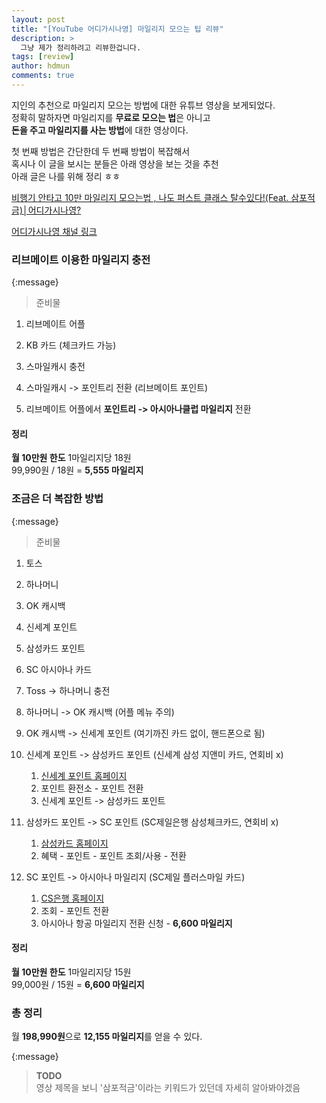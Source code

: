 ```yaml
---
layout: post
title: "[YouTube 어디가시나영] 마일리지 모으는 팁 리뷰"
description: >
  그냥 제가 정리하려고 리뷰한겁니다.  
tags: [review]
author: hdmun
comments: true
---
```



지인의 추천으로 마일리지 모으는 방법에 대한 유튜브 영상을 보게되었다.  
정확히 말하자면 마일리지를 **무료로 모으는 법**은 아니고  
**돈을 주고 마일리지를 사는 방법**에 대한 영상이다.  

첫 번째 방법은 간단한데 두 번째 방법이 복잡해서  
혹시나 이 글을 보시는 분들은 아래 영상을 보는 것을 추천  
아래 글은 나를 위해 정리 ㅎㅎ  

[비행기 안타고 10만 마일리지 모으는법 , 나도 퍼스트 클래스 탈수있다!(Feat. 삼포적금)│어디가시나영?](https://www.youtube.com/watch?v=ZEWVrIV1vqU)  


[어디가시나영 채널 링크](https://www.youtube.com/channel/UCdip4gDD_ny7rZv3slURBVg)  

### 리브메이트 이용한 마일리지 충전  

{:message}
  > 준비물
  1. 리브메이트 어플
  2. KB 카드 (체크카드 가능)


1. 스마일캐시 충전  
2. 스마일캐시 -> 포인트리 전환 (리브메이트 포인트)  
3. 리브메이트 어플에서 **포인트리 -> 아시아나클럽 마일리지** 전환  


#### 정리  
**월 10만원 한도**
1마일리지당 18원  
99,990원 / 18원 = **5,555 마일리지**  



### 조금은 더 복잡한 방법  

{:message}
  > 준비물
  1. 토스
  2. 하나머니
  3. OK 캐시백
  4. 신세계 포인트
  5. 삼성카드 포인트
  6. SC 아시아나 카드


1. Toss -> 하나머니 충전
2. 하나머니 -> OK 캐시백 (어플 메뉴 주의)
3. OK 캐시백 -> 신세계 포인트 (여기까진 카드 없이, 핸드폰으로 됨)
4. 신세계 포인트 -> 삼성카드 포인트 (신세계 삼성 지앤미 카드, 연회비 x)
    1. [신세계 포인트 홈페이지](http://www.shinsegaepoint.com)
    2. 포인트 환전소 - 포인트 전환
    3. 신세계 포인트 -> 삼성카드 포인트
5. 삼성카드 포인트 -> SC 포인트 (SC제일은행 삼성체크카드, 연회비 x)
    1. [삼성카드 홈페이지](https://www.samsungcard.com)
    2. 혜택 - 포인트 - 포인트 조회/사용 - 전환
6. SC 포인트 -> 아시아나 마일리지 (SC제일 플러스마일 카드)
    1. [CS은행 홈페이지](https://www.standardchartered.co.kr)
    2. 조회 - 포인트 전환
    3. 아시아나 항공 마일리지 전환 신청 - **6,600 마일리지**


#### 정리  
**월 10만원 한도**
1마일리지당 15원  
99,000원 / 15원 = **6,600 마일리지**  


### 총 정리
월 **198,990원**으로 **12,155 마일리지**를 얻을 수 있다.



{:message}
  > **TODO**  
  영상 제목을 보니 '삼포적금'이라는 키워드가 있던데 자세히 알아봐야겠음  
